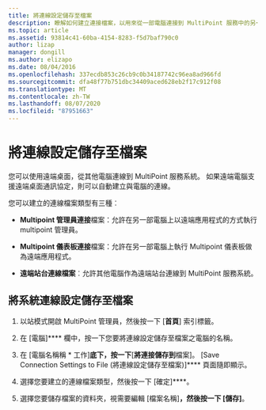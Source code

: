 ```yaml
---
title: 將連線設定儲存至檔案
description: 瞭解如何建立連接檔案，以用來從一部電腦連接到 MultiPoint 服務中的另一部電腦
ms.topic: article
ms.assetid: 93814c41-60ba-4154-8283-f5d7baf790c0
author: lizap
manager: dongill
ms.author: elizapo
ms.date: 08/04/2016
ms.openlocfilehash: 337ecdb853c26cb9c0b34187742c96ea8ad966fd
ms.sourcegitcommit: dfa48f77b751dbc34409aced628eb2f17c912f08
ms.translationtype: MT
ms.contentlocale: zh-TW
ms.lasthandoff: 08/07/2020
ms.locfileid: "87951663"
---
```

# <a name="save-connection-settings-to-file"></a>將連線設定儲存至檔案
您可以使用遠端桌面，從其他電腦連線到 MultiPoint 服務系統。 如果遠端電腦支援遠端桌面通訊協定，則可以自動建立與電腦的連線。

您可以建立的連線檔案類型有三種︰

- **Multipoint 管理員連接**檔案：允許在另一部電腦上以遠端應用程式的方式執行 multipoint 管理員。

- **Multipoint 儀表板連接**檔案：允許在另一部電腦上執行 Multipoint 儀表板做為遠端應用程式。

- **遠端站台連線檔案**︰允許其他電腦作為遠端站台連線到 MultiPoint 服務系統。

## <a name="to-save-system-connection-settings-to-a-file"></a>將系統連線設定儲存至檔案

1.  以站模式開啟 MultiPoint 管理員，然後按一下 [**首頁**] 索引標籤。

2.  在 [電腦]**** 欄中，按一下您要將連線設定儲存至檔案之電腦的名稱。

3.  在 [電腦名稱稱 * 工作]**底下，按一下**[**將連接儲存到**檔案]。 [Save Connection Settings to File (將連線設定儲存至檔案)]**** 頁面隨即顯示。

4.  選擇您要建立的連線檔案類型，然後按一下 [確定]****。

5.  選擇您要儲存檔案的資料夾，視需要編輯 [檔案名稱]****，然後按一下 [儲存]****。